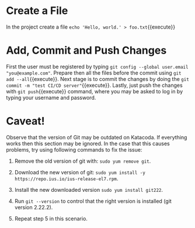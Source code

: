 # Create a File
In the project create a file `echo 'Hello, world.' > foo.txt`{{execute}}

# Add, Commit and Push Changes
First the user must be registered by typing `git config --global user.email "you@example.com"`. 
Prepare then all the files before the commit using `git add --all`{{execute}}. Next stage is to commit
the changes by doing the `git commit -m "test CI/CD server"`{{execute}}. Lastly, just push
the changes with `git push`{{execute}} command, where you may be asked to log in by typing 
your username and password. 

# Caveat!
Observe that the version of Git may be outdated on Katacoda. If everything works then this section may be ignored.
In the case that this causes problems, try using following commands to fix the issue: 


1. Remove the old version of git with: `sudo yum remove git`.

2. Download the new version of git: `sudo yum install -y https://repo.ius.io/ius-release-el7.rpm`.

3. Install the new downloaded version `sudo yum install git222`.

4. Run `git --version` to control that the right version is installed (git version 2.22.2).

5. Repeat step 5 in this scenario.